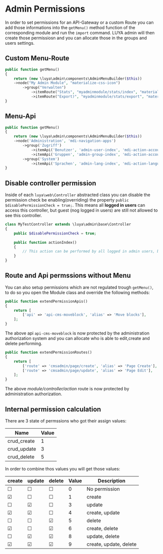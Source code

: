 Admin Permissions
====================

In order to set permissions for an API-Gateway or a custom Route you can add those informations into the `getMenu()` method function of the corresponding module and run the `import` command. LUYA admin will then create those permissiosn and you can allocate those in the groups and users settings.

Custom Menu-Route
-------------

```php
public function getMenu()
{
    return (new \luya\admin\components\AdminMenuBuilder($this))
    ->node("My Admin Module", "materialize-css-icon")
        ->group("Verwalten")
            ->itemRoute("Stats", "myadminmodule/stats/index", "materialize-css-icon")
            ->itemRoute("Export)", "myadminmodule/stats/export", "materialize-css-icon");
}
```

Menu-Api
-------

```php
public function getMenu()
{
    return (new \luya\admin\components\AdminMenuBuilder($this))
    ->node('Administration', 'mdi-navigation-apps')
        ->group('Zugriff')
            ->itemApi('Benutzer', 'admin-user-index', 'mdi-action-account-circle', 'api-admin-user')
            ->itemApi('Gruppen', 'admin-group-index', 'mdi-action-account-child', 'api-admin-group')
        ->group('System')
            ->itemApi('Sprachen', 'admin-lang-index', 'mdi-action-language', 'api-admin-lang');
}
```

Disable controller permission
-----------------------------

Inside of each `luya\web\Controller` abstracted class you can disable the permission check be enabling(overriding) the property `public $disablePermissionCheck = true;`. This means all **logged in users** can access this controller, but guest (nog logged in users) are still not allowed to see this controller.

```php
class MyTestController extends \luya\admin\base\Controller
{
    public $disablePermissionCheck = true;
    
    public function actionIndex()
    {
        // This action can be performed by all logged in admin users, but not guest users.
    }
}
```

Route and Api permssions without Menu
------------------------------------

You can also setup permissions which are not regulated trough `getMenu()`, to do so you open the Module class and override the following methods:

```php
public function extendPermissionApis()
{
    return [
        ['api' => 'api-cms-moveblock', 'alias' => 'Move blocks'],
    ];
}
```

The above api `api-cms-moveblock` is now protected by the administration authorization system and you can allocate who is able to edit,create and delete performing.

```php
public function extendPermissionRoutes()
{
    return [
        ['route' => 'cmsadmin/page/create', 'alias' => 'Page Create'],
        ['route' => 'cmsadmin/page/update', 'alias' => 'Page Edit'],
    ];
}
```

The above *module/controller/action* route is now protected by administration authorization.

Internal permission calculation
--------------------------------

There are 3 state of permssions who got their assign values:

| Name          | Value
| ------        | ----
| crud_create   | 1
| crud_update   | 3
| crud_delete   | 5


In order to combine thos values you will get those values:

| create    | update    | delete    | Value          | Description
| ---       | ---       | ---       | ---           | ----
| ☐         | ☐         | ☐         | 0             | No permission
| ☑         | ☐         | ☐         | 1             | create
| ☐         | ☑         | ☐         | 3             | update
| ☑         | ☑         | ☐         | 4             | create, update
| ☐         | ☐         | ☑         | 5             | delete
| ☑         | ☐         | ☑         | 6             | create, delete
| ☐         | ☑         | ☑         | 8             | update, delete
| ☑         | ☑         | ☑         | 9             | create, update, delete

